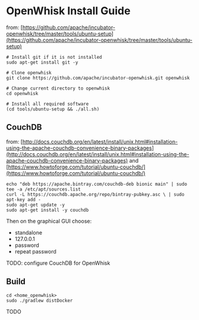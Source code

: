 # OpenWhisk Install Guide

from: [https://github.com/apache/incubator-openwhisk/tree/master/tools/ubuntu-setup](https://github.com/apache/incubator-openwhisk/tree/master/tools/ubuntu-setup)

```shell
# Install git if it is not installed
sudo apt-get install git -y

# Clone openwhisk
git clone https://github.com/apache/incubator-openwhisk.git openwhisk

# Change current directory to openwhisk
cd openwhisk

# Install all required software
(cd tools/ubuntu-setup && ./all.sh)
```

## CouchDB

from: [http://docs.couchdb.org/en/latest/install/unix.html#installation-using-the-apache-couchdb-convenience-binary-packages](http://docs.couchdb.org/en/latest/install/unix.html#installation-using-the-apache-couchdb-convenience-binary-packages) and [https://www.howtoforge.com/tutorial/ubuntu-couchdb/](https://www.howtoforge.com/tutorial/ubuntu-couchdb/)

```shell
echo "deb https://apache.bintray.com/couchdb-deb bionic main" | sudo tee -a /etc/apt/sources.list
curl -L https://couchdb.apache.org/repo/bintray-pubkey.asc \ | sudo apt-key add -
sudo apt-get update -y
sudo apt-get install -y couchdb
```

Then on the graphical GUI choose:

- standalone
- 127.0.0.1
- password
- repeat password

TODO: configure CouchDB for OpenWhisk

## Build

```shell
cd <home_openwhisk>
sudo ./gradlew distDocker
```

TODO
